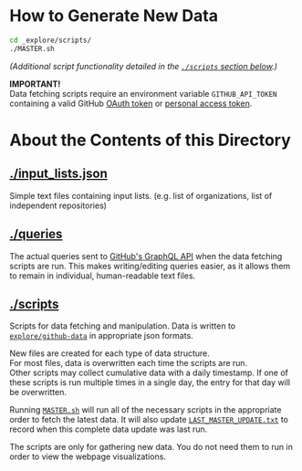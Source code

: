 # How to Generate New Data

```bash
cd _explore/scripts/
./MASTER.sh
```

_(Additional script functionality detailed in the [`./scripts` section below][jump2 scripts].)_

**IMPORTANT!**  
Data fetching scripts require an environment variable `GITHUB_API_TOKEN` containing a valid GitHub [OAuth token][oauth] or [personal access token][personaltoken].

# About the Contents of this Directory

## [./input_lists.json][inputs file]

Simple text files containing input lists. (e.g. list of organizations, list of independent repositories)

## [./queries][queries dir]

The actual queries sent to [GitHub's GraphQL API][gitgraphql] when the data fetching scripts are run. This makes writing/editing queries easier, as it allows them to remain in individual, human-readable text files.

## [./scripts][scripts dir]

Scripts for data fetching and manipulation. Data is written to [`explore/github-data`][data dir] in appropriate json formats.

New files are created for each type of data structure.  
For most files, data is overwritten each time the scripts are run.  
Other scripts may collect cumulative data with a daily timestamp. If one of these scripts is run multiple times in a single day, the entry for that day will be overwritten.

Running [`MASTER.sh`][mastersh] will run all of the necessary scripts in the appropriate order to fetch the latest data. It will also update [`LAST_MASTER_UPDATE.txt`][lastmasterup] to record when this complete data update was last run.

The scripts are only for gathering new data. You do not need them to run in order to view the webpage visualizations.

[jump2 scripts]: #scripts
[inputs file]: input_lists.json
[data dir]: ../explore/github-data
[queries dir]: queries
[scripts dir]: scripts
[mastersh]: scripts/MASTER.sh
[lastmasterup]: LAST_MASTER_UPDATE.txt
[gitgraphql]: https://developer.github.com/v4/
[oauth]: https://github.com/settings/developers
[personaltoken]: https://github.com/settings/tokens
